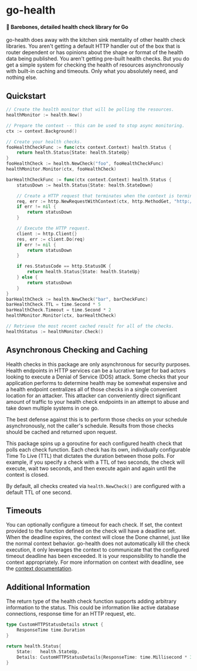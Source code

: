 # go-health
#### 🏥 Barebones, detailed health check library for Go
go-health does away with the kitchen sink mentality of other health check libraries. You aren't getting a default HTTP
handler out of the box that is router dependent or has opinions about the shape or format of the health data being
published. You aren't getting pre-built health checks. But you do get a simple system for checking the health of
resources asynchronously with built-in caching and timeouts. Only what you absolutely need, and nothing else.

## Quickstart
```go
// Create the health monitor that will be polling the resources.
healthMonitor := health.New()

// Prepare the context -- this can be used to stop async monitoring.
ctx := context.Background()

// Create your health checks.
fooHealthCheckFunc := func(ctx context.Context) health.Status {
    return health.Status{State: health.StateUp}
}
fooHealthCheck := health.NewCheck("foo", fooHealthCheckFunc)
healthMonitor.Monitor(ctx, fooHealthCheck)

barHealthCheckFunc := func(ctx context.Context) health.Status {
    statusDown := health.Status{State: health.StateDown}

    // Create a HTTP request that terminates when the context is terminated.
    req, err := http.NewRequestWithContext(ctx, http.MethodGet, "http://example.com", nil)
    if err != nil {
        return statusDown
    }

    // Execute the HTTP request.
    client := http.Client{}
    res, err := client.Do(req)
    if err != nil {
        return statusDown
    }

    if res.StatusCode == http.StatusOK {
        return health.Status{State: health.StateUp}
    } else {
        return statusDown
    }
}
barHealthCheck := health.NewCheck("bar", barCheckFunc)
barHealthCheck.TTL = time.Second * 5
barHealthCheck.Timeout = time.Second * 2
healthMonitor.Monitor(ctx, barHealthCheck)

// Retrieve the most recent cached result for all of the checks.
healthStatus := healthMonitor.Check()
```

## Asynchronous Checking and Caching
Health checks in this package are only asynchronous for security purposes. Health endpoints in HTTP services can be a
lucrative target for bad actors looking to execute a Denial of Service (DOS) attack. Some checks that your application
performs to determine health may be somewhat expensive and a health endpoint centralizes all of those checks in a
single convenient location for an attacker. This attacker can conveniently direct significant amount of traffic to your
health check endpoints in an attempt to abuse and take down multiple systems in one go.

The best defense against this is to perform those checks on your schedule asynchronously, not the caller's schedule.
Results from those checks should be cached and returned upon request.

This package spins up a goroutine for each configured health check that polls each check function. Each check has its
own, individually configurable Time To Live (TTL) that dictates the duration between those polls. For example, if you
specify a check with a TTL of two seconds, the check will execute, wait two seconds, and then execute again and again
until the context is closed.

By default, all checks created via `health.NewCheck()` are configured with a default TTL of one second.

## Timeouts
You can optionally configure a timeout for each check. If set, the context provided to the function defined on the
check will have a deadline set. When the deadline expires, the context will close the Done channel, just like the
normal context behavior. go-health does not automatically kill the check execution, it only leverages the context
to communicate that the configured timeout deadline has been exceeded. It is your responsibility to handle the context
appropriately. For more information on context with deadline, see the
[context documentation](https://pkg.go.dev/context#WithDeadline).

## Additional Information
The return type of the health check function supports adding arbitrary information to the status. This could be
information like active database connections, response time for an HTTP request, etc.

```go
type CustomHTTPStatusDetails struct {
    ResponseTime time.Duration
}
```

```go
return health.Status{
    State:   health.StateUp,
    Details: CustomHTTPStatusDetails{ResponseTime: time.Millisecond * 352},
}
